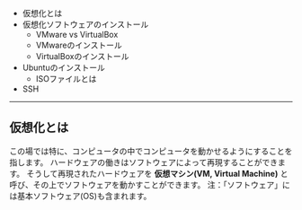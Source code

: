 - 仮想化とは
- 仮想化ソフトウェアのインストール
	- VMware vs VirtualBox
	- VMwareのインストール
	- VirtualBoxのインストール
- Ubuntuのインストール
	- ISOファイルとは
- SSH
---

## 仮想化とは
この場では特に、コンピュータの中でコンピュータを動かせるようにすることを指します。
ハードウェアの働きはソフトウェアによって再現することができます。
そうして再現されたハードウェアを **仮想マシン(VM, Virtual Machine)** と呼び、その上でソフトウェアを動かすことができます。
注：「ソフトウェア」には基本ソフトウェア(OS)も含まれます。
